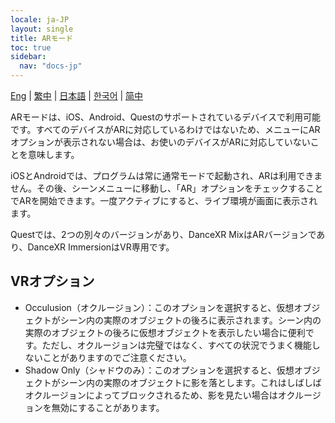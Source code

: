```yaml
---
locale: ja-JP
layout: single
title: ARモード
toc: true
sidebar:
  nav: "docs-jp"
---
```

[Eng](/dancexr/features/ar_mode) | [繁中](/tw/dancexr/features/ar_mode) | [日本語](/jp/dancexr/features/ar_mode) | [한국어](/kr/dancexr/features/ar_mode) | [简中](/zh/dancexr/features/ar_mode)

ARモードは、iOS、Android、Questのサポートされているデバイスで利用可能です。すべてのデバイスがARに対応しているわけではないため、メニューにARオプションが表示されない場合は、お使いのデバイスがARに対応していないことを意味します。

iOSとAndroidでは、プログラムは常に通常モードで起動され、ARは利用できません。その後、シーンメニューに移動し、「AR」オプションをチェックすることでARを開始できます。一度アクティブにすると、ライブ環境が画面に表示されます。

Questでは、2つの別々のバージョンがあり、DanceXR MixはARバージョンであり、DanceXR ImmersionはVR専用です。

## VRオプション
* Occulusion（オクルージョン）：このオプションを選択すると、仮想オブジェクトがシーン内の実際のオブジェクトの後ろに表示されます。シーン内の実際のオブジェクトの後ろに仮想オブジェクトを表示したい場合に便利です。ただし、オクルージョンは完璧ではなく、すべての状況でうまく機能しないことがありますのでご注意ください。
* Shadow Only（シャドウのみ）：このオプションを選択すると、仮想オブジェクトがシーン内の実際のオブジェクトに影を落とします。これはしばしばオクルージョンによってブロックされるため、影を見たい場合はオクルージョンを無効にすることがあります。